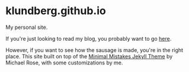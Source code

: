 # klundberg.github.io

My personal site.

If you're just looking to read my blog, you probably want to go [here](http://www.klundberg.com).

However, if you want to see how the sausage is made, you're in the right place. This site built on top of the [Minimal Mistakes Jekyll Theme](https://mmistakes.github.io/minimal-mistakes/) by Michael Rose, with some customizations by me.